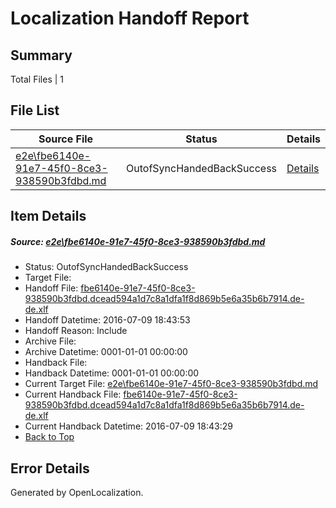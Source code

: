 # <a name='report-top'></a> Localization Handoff Report

## Summary
 Total Files | 1

## File List
 Source File | Status | Details 
 ----------- | ------ | ------- 
 [e2e\fbe6140e-91e7-45f0-8ce3-938590b3fdbd.md](https://github.com/OpenLocalizationTestOrg/oltest/blob/a1a8af45dd280c4d2f4d0d230d2f53807236ddd4/e2e/fbe6140e-91e7-45f0-8ce3-938590b3fdbd.md) | OutofSyncHandedBackSuccess | [Details](#6ba26429527eaae876f5a35dad0bdc77cf6c89c41)

## Item Details
##### <a name='6ba26429527eaae876f5a35dad0bdc77cf6c89c41'></a> Source: [e2e\fbe6140e-91e7-45f0-8ce3-938590b3fdbd.md](https://github.com/OpenLocalizationTestOrg/oltest/blob/a1a8af45dd280c4d2f4d0d230d2f53807236ddd4/e2e/fbe6140e-91e7-45f0-8ce3-938590b3fdbd.md)
* Status: OutofSyncHandedBackSuccess
* Target File: 
* Handoff File: [fbe6140e-91e7-45f0-8ce3-938590b3fdbd.dcead594a1d7c8a1dfa1f8d869b5e6a35b6b7914.de-de.xlf](https://github.com/OpenLocalizationTestOrg/olhandoff-e2e/blob/ed7bf94deefb2fce84aba214830938958fb110ab/ol-handoff/OpenLocalizationTestOrg/oltest-dede-fly/ci/ht/fbe6140e-91e7-45f0-8ce3-938590b3fdbd.dcead594a1d7c8a1dfa1f8d869b5e6a35b6b7914.de-de.xlf)
* Handoff Datetime: 2016-07-09 18:43:53
* Handoff Reason: Include
* Archive File: 
* Archive Datetime: 0001-01-01 00:00:00
* Handback File: 
* Handback Datetime: 0001-01-01 00:00:00
* Current Target File: [e2e\fbe6140e-91e7-45f0-8ce3-938590b3fdbd.md](https://github.com/OpenLocalizationTestOrg/oltest-dede-fly/blob/be2f8bb673a85d8adb2bbaa3b7079650c3d49a45/e2e/fbe6140e-91e7-45f0-8ce3-938590b3fdbd.md)
* Current Handback File: [fbe6140e-91e7-45f0-8ce3-938590b3fdbd.dcead594a1d7c8a1dfa1f8d869b5e6a35b6b7914.de-de.xlf](https://github.com/OpenLocalizationTestOrg/olhandback-e2e/blob/af28a7eede34e2d7f2b9288e7aa43305f6ffb25b/ol-handback/OpenLocalizationTestOrg/oltest-dede-fly/ci/ht/fbe6140e-91e7-45f0-8ce3-938590b3fdbd.dcead594a1d7c8a1dfa1f8d869b5e6a35b6b7914.de-de.xlf)
* Current Handback Datetime: 2016-07-09 18:43:29
* [Back to Top](#report-top)


## Error Details

Generated by OpenLocalization.
